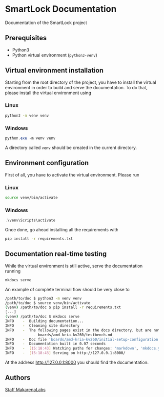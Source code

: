 # SmartLock Documentation

Documentation of the SmartLock project

## Prerequisites

- Python3
- Python virtual environment (`python3-venv`)

## Virtual environment installation

Starting from the root directory of the project, you have to install the virtual environment in order to build and serve
the documentation.
To do that, please install the virtual environment using

### Linux
```bash
python3 -m venv venv
```

### Windows
```powershell
python.exe -m venv venv
```

A directory called `venv` should be created in the current directory.

## Environment configuration

First of all, you have to activate the virtual environment. Please run

### Linux
```bash
source venv/bin/activate
```

### Windows
```powershell
.\venv\Scripts\activate
```


Once done, go ahead installing all the requirements with

```bash
pip install -r requirements.txt
```

## Documentation real-time testing

While the virtual environment is still active, serve the documentation running

```bash
mkdocs serve
```

An example of complete terminal flow should be very close to

```bash
/path/to/doc $ python3 -m venv venv
/path/to/doc $ source venv/bin/activate
(venv) /path/to/doc $ pip install -r requirements.txt 
[...]
(venv) /path/to/doc $ mkdocs serve
INFO    -  Building documentation...
INFO    -  Cleaning site directory
INFO    -  The following pages exist in the docs directory, but are not included in the "nav" configuration:
             - boards/amd-kria-kv260/testbench.md
INFO    -  Doc file 'boards/amd-kria-kv260/initial-setup-configuration.md' contains an absolute link '/hw-sw-requirements', it was left as is. Did you mean '../../hw-sw-requirements.md'?
INFO    -  Documentation built in 0.07 seconds
INFO    -  [15:18:43] Watching paths for changes: 'markdown', 'mkdocs.yaml'
INFO    -  [15:18:43] Serving on http://127.0.0.1:8000/
```

At the address http://127.0.0.1:8000 you should find the documentation.

## Authors

[Staff MakarenaLabs](mailto:staff@makarenalabs.com)